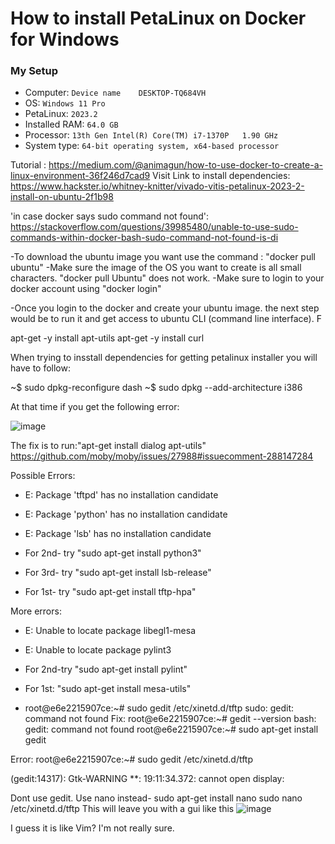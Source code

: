 # How to install PetaLinux on Docker for Windows

### My Setup
- Computer: `Device name	DESKTOP-TQ684VH`
- OS: `Windows 11 Pro`
- PetaLinux: `2023.2`
- Installed RAM:	`64.0 GB`
- Processor:	`13th Gen Intel(R) Core(TM) i7-1370P   1.90 GHz`
- System type:	`64-bit operating system, x64-based processor`


Tutorial : https://medium.com/@animagun/how-to-use-docker-to-create-a-linux-environment-36f246d7cad9
Visit 
Link to install dependencies: https://www.hackster.io/whitney-knitter/vivado-vitis-petalinux-2023-2-install-on-ubuntu-2f1b98

'in case docker says sudo command not found': https://stackoverflow.com/questions/39985480/unable-to-use-sudo-commands-within-docker-bash-sudo-command-not-found-is-di

-To download the ubuntu image you want use the command : "docker pull ubuntu"
-Make sure the image of the OS you want to create is all small characters. "docker pull Ubuntu" does not work.
-Make sure to login to your docker account using "docker login" 

-Once you login to the docker and create your ubuntu image. the next step would be to run it and get access to ubuntu CLI (command line interface). F 

apt-get -y install apt-utils
apt-get -y install curl

When trying to insstall dependencies for getting petalinux installer you will have to follow:

~$ sudo dpkg-reconfigure dash
~$ sudo dpkg --add-architecture i386

At that time if you get the following error:

![image](https://github.com/user-attachments/assets/674a40f9-9e88-44bd-9c86-2dacabaae150)

The fix is to run:"apt-get install dialog apt-utils" https://github.com/moby/moby/issues/27988#issuecomment-288147284

Possible Errors:

- E: Package 'tftpd' has no installation candidate
- E: Package 'python' has no installation candidate
- E: Package 'lsb' has no installation candidate

- For 2nd- try "sudo apt-get install python3"
- For 3rd- try "sudo apt-get install lsb-release"
- For 1st- try "sudo apt-get install tftp-hpa"

More errors:

- E: Unable to locate package libegl1-mesa
- E: Unable to locate package pylint3

- For 2nd-try "sudo apt-get install pylint"
- For 1st: "sudo apt-get install mesa-utils"
-  root@e6e2215907ce:~# sudo gedit /etc/xinetd.d/tftp
    sudo: gedit: command not found
Fix:
  root@e6e2215907ce:~# gedit --version
  bash: gedit: command not found
  root@e6e2215907ce:~# sudo apt-get install gedit

Error:
root@e6e2215907ce:~# sudo gedit /etc/xinetd.d/tftp

(gedit:14317): Gtk-WARNING **: 19:11:34.372: cannot open display:

Dont use gedit. Use nano instead- sudo apt-get install nano
 sudo nano /etc/xinetd.d/tftp
 This will leave you with a gui like this
 ![image](https://github.com/user-attachments/assets/72cc7a8d-2c2b-44be-93e1-07113ff7a637)

 I guess it is like Vim? I'm not really sure.
 

